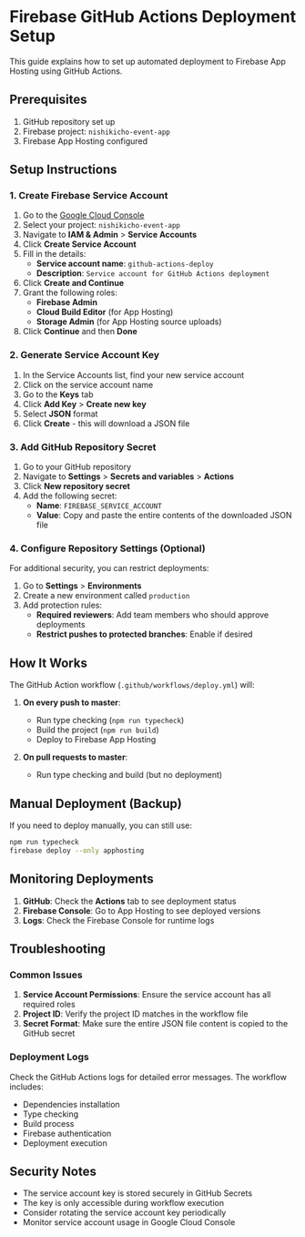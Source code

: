 # Firebase GitHub Actions Deployment Setup

This guide explains how to set up automated deployment to Firebase App Hosting using GitHub Actions.

## Prerequisites

1. GitHub repository set up
2. Firebase project: `nishikicho-event-app`
3. Firebase App Hosting configured

## Setup Instructions

### 1. Create Firebase Service Account

1. Go to the [Google Cloud Console](https://console.cloud.google.com/)
2. Select your project: `nishikicho-event-app`
3. Navigate to **IAM & Admin** > **Service Accounts**
4. Click **Create Service Account**
5. Fill in the details:
   - **Service account name**: `github-actions-deploy`
   - **Description**: `Service account for GitHub Actions deployment`
6. Click **Create and Continue**
7. Grant the following roles:
   - **Firebase Admin**
   - **Cloud Build Editor** (for App Hosting)
   - **Storage Admin** (for App Hosting source uploads)
8. Click **Continue** and then **Done**

### 2. Generate Service Account Key

1. In the Service Accounts list, find your new service account
2. Click on the service account name
3. Go to the **Keys** tab
4. Click **Add Key** > **Create new key**
5. Select **JSON** format
6. Click **Create** - this will download a JSON file

### 3. Add GitHub Repository Secret

1. Go to your GitHub repository
2. Navigate to **Settings** > **Secrets and variables** > **Actions**
3. Click **New repository secret**
4. Add the following secret:
   - **Name**: `FIREBASE_SERVICE_ACCOUNT`
   - **Value**: Copy and paste the entire contents of the downloaded JSON file

### 4. Configure Repository Settings (Optional)

For additional security, you can restrict deployments:

1. Go to **Settings** > **Environments**
2. Create a new environment called `production`
3. Add protection rules:
   - **Required reviewers**: Add team members who should approve deployments
   - **Restrict pushes to protected branches**: Enable if desired

## How It Works

The GitHub Action workflow (`.github/workflows/deploy.yml`) will:

1. **On every push to master**:
   - Run type checking (`npm run typecheck`)
   - Build the project (`npm run build`)
   - Deploy to Firebase App Hosting

2. **On pull requests to master**:
   - Run type checking and build (but no deployment)

## Manual Deployment (Backup)

If you need to deploy manually, you can still use:

```bash
npm run typecheck
firebase deploy --only apphosting
```

## Monitoring Deployments

1. **GitHub**: Check the **Actions** tab to see deployment status
2. **Firebase Console**: Go to App Hosting to see deployed versions
3. **Logs**: Check the Firebase Console for runtime logs

## Troubleshooting

### Common Issues

1. **Service Account Permissions**: Ensure the service account has all required roles
2. **Project ID**: Verify the project ID matches in the workflow file
3. **Secret Format**: Make sure the entire JSON file content is copied to the GitHub secret

### Deployment Logs

Check the GitHub Actions logs for detailed error messages. The workflow includes:
- Dependencies installation
- Type checking
- Build process
- Firebase authentication
- Deployment execution

## Security Notes

- The service account key is stored securely in GitHub Secrets
- The key is only accessible during workflow execution
- Consider rotating the service account key periodically
- Monitor service account usage in Google Cloud Console